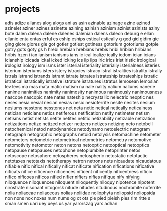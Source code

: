 # projects


adis
adize
allanes
alog
alogs
ani
as
asin
azinable
azinage
azine
azined
azinelet
aziner
azines
azinette
azining
azinish
azinism
azinist
azinists
aziny
bote
dalen
dalena
dalene
dalenes
dalenian
dalens
daleon
deburg
e
ellan
ellanic
enta
entas
erful
es
eship
eships
estical
estically
g
ged
gid
gidim
gie
ging
giore
giores
gle
got
gotier
gotiest
gotiness
gotorium
gotoriums
gotpie
gotry
gots
goty
gs
h
hrebi
hrebian
hrebians
hrebis
hribi
hribian
hribians
hribis
hzen
i
ian
ianism
ianisms
ians
ic
ical
icalize
ically
icdom
ician
icians
icianship
icicada
ickal
icked
icking
ics
ilp
ilps
iric
irics
irist
iristic
irological
irologist
irology
ism
isms
ister
isterial
isteriality
isterially
isterialness
isteries
isterium
isteriums
isters
istery
istracies
istracy
istral
istralities
istrality
istrally
istrals
istrand
istrands
istrant
istrate
istrates
istrateship
istrateships
istratic
istratical
istratically
istrative
istrature
istratures
istratus
lemosean
lemosian
lev
levs
ma
mas
mata
matic
matism
na
nale
nality
nalium
naliums
nanerie
nanime
nanimities
nanimity
nanimosity
nanimous
nanimously
nanimousness
nascope
nascopic
nate
nates
nateship
necrystallic
nelectric
neoptic
nes
neses
nesia
nesial
nesian
nesias
nesic
nesioferrite
nesite
nesites
nesium
nesiums
nesstone
nesstones
net
neta
netic
netical
netically
neticalness
netician
neticians
netics
netiferous
netification
netify
netimeter
netism
netisms
netist
netists
netite
netites
netitic
netizability
netizable
netization
netizations
netize
netized
netizer
netizers
netizes
netizing
neto
netobell
netochemical
netod
netodynamics
netodynamo
netoelectric
netogram
netograph
netographic
netographs
netoid
netolysis
netomachine
netometer
netometers
netometric
netometrical
netometries
netometry
netomotive
netomotivity
netomotor
neton
netons
netooptic
netooptical
netooptics
netopause
netopauses
netophone
netoplumbite
netoprinter
netos
netoscope
netosphere
netospheres
netospheric
netostatic
netotactic
netotaxes
netotaxis
netotherapy
netron
netrons
nets
nicaudate
nicaudatous
nifiable
nific
nifical
nifically
nificat
nificate
nification
nifications
nificative
nificats
nifice
nificence
nificences
nificent
nificently
nificentness
nificio
nifico
nificoes
nificos
nified
nifier
nifiers
nifies
nifique
nify
nifying
niloquence
niloquences
niloquent
niloquently
niloquy
nipotence
nipotent
nirostrate
nisonant
nitogorsk
nitude
nitudes
nitudinous
nochromite
noferrite
nolia
noliaceae
noliaceous
nolias
noliidae
noliophyta
noliopsid
noliopsida
non
nons
nox
noxes
num
nums
og
ot
ots
pie
pied
pieish
pies
rim
ritte
s
sman
smen
uari
uey
ueys
us
yar
yarorszag
yars
adhan
